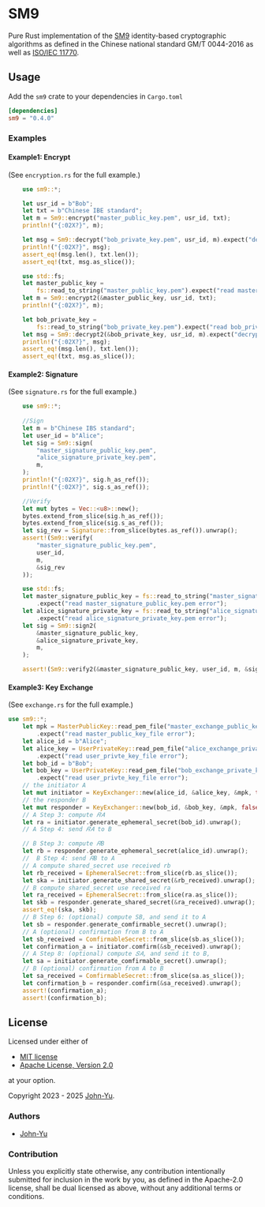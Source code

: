 # SM9

Pure Rust implementation of the [SM9](https://en.wikipedia.org/wiki/SM9_(cryptography_standard)) identity-based cryptographic algorithms as defined in the Chinese national standard GM/T 0044-2016 as well as [ISO/IEC 11770](https://www.iso.org/standard/82709.html).

## Usage

Add the `sm9` crate to your dependencies in `Cargo.toml`

```toml
[dependencies]
sm9 = "0.4.0"
```

### Examples

#### Example1: Encrypt
(See `encryption.rs` for the full example.)

```rust
    use sm9::*;

    let usr_id = b"Bob";
    let txt = b"Chinese IBE standard";
    let m = Sm9::encrypt("master_public_key.pem", usr_id, txt);
    println!("{:02X?}", m);

    let msg = Sm9::decrypt("bob_private_key.pem", usr_id, m).expect("decrypt error");
    println!("{:02X?}", msg);
    assert_eq!(msg.len(), txt.len());
    assert_eq!(txt, msg.as_slice());

    use std::fs;
    let master_public_key =
        fs::read_to_string("master_public_key.pem").expect("read master_public_key.pem error");
    let m = Sm9::encrypt2(&master_public_key, usr_id, txt);
    println!("{:02X?}", m);

    let bob_private_key =
        fs::read_to_string("bob_private_key.pem").expect("read bob_private_key.pem error");
    let msg = Sm9::decrypt2(&bob_private_key, usr_id, m).expect("decrypt error");
    println!("{:02X?}", msg);
    assert_eq!(msg.len(), txt.len());
    assert_eq!(txt, msg.as_slice());

```

#### Example2: Signature
(See `signature.rs` for the full example.)

```rust
    use sm9::*;
    
    //Sign
    let m = b"Chinese IBS standard";
    let user_id = b"Alice";
    let sig = Sm9::sign(
        "master_signature_public_key.pem",
        "alice_signature_private_key.pem",
        m,
    );
    println!("{:02X?}", sig.h_as_ref());
    println!("{:02X?}", sig.s_as_ref());

    //Verify
    let mut bytes = Vec::<u8>::new();
    bytes.extend_from_slice(sig.h_as_ref());
    bytes.extend_from_slice(sig.s_as_ref());
    let sig_rev = Signature::from_slice(bytes.as_ref()).unwrap();
    assert!(Sm9::verify(
        "master_signature_public_key.pem",
        user_id,
        m,
        &sig_rev
    ));

    use std::fs;
    let master_signature_public_key = fs::read_to_string("master_signature_public_key.pem")
        .expect("read master_signature_public_key.pem error");
    let alice_signature_private_key = fs::read_to_string("alice_signature_private_key.pem")
        .expect("read alice_signature_private_key.pem error");
    let sig = Sm9::sign2(
        &master_signature_public_key,
        &alice_signature_private_key,
        m,
    );

    assert!(Sm9::verify2(&master_signature_public_key, user_id, m, &sig));

```

#### Example3: Key Exchange 
(See `exchange.rs` for the full example.)

```rust
use sm9::*;
    let mpk = MasterPublicKey::read_pem_file("master_exchange_public_key.pem")
        .expect("read master_public_key_file error");
    let alice_id = b"Alice";
    let alice_key = UserPrivateKey::read_pem_file("alice_exchange_private_key.pem")
        .expect("read user_privte_key_file error");
    let bob_id = b"Bob";
    let bob_key = UserPrivateKey::read_pem_file("bob_exchange_private_key.pem")
        .expect("read user_privte_key_file error");
    // the initiator A
    let mut initiator = KeyExchanger::new(alice_id, &alice_key, &mpk, true).unwrap();
    // the responder B
    let mut responder = KeyExchanger::new(bob_id, &bob_key, &mpk, false).unwrap();
    // A Step 3: compute 𝑅𝐴
    let ra = initiator.generate_ephemeral_secret(bob_id).unwrap();
    // A Step 4: send 𝑅𝐴 to B

    // B Step 3: compute 𝑅B
    let rb = responder.generate_ephemeral_secret(alice_id).unwrap();
    //  B Step 4: send 𝑅B to A
    // A compute shared_secret use received rb
    let rb_received = EphemeralSecret::from_slice(rb.as_slice());
    let ska = initiator.generate_shared_secret(&rb_received).unwrap();
    // B compute shared_secret use received ra
    let ra_received = EphemeralSecret::from_slice(ra.as_slice());
    let skb = responder.generate_shared_secret(&ra_received).unwrap();
    assert_eq!(ska, skb);
    // B Step 6: (optional) compute SB, and send it to A
    let sb = responder.generate_comfirmable_secret().unwrap();
    // A (optional) confirmation from B to A
    let sb_received = ComfirmableSecret::from_slice(sb.as_slice());
    let confirmation_a = initiator.comfirm(&sb_received).unwrap();
    // A Step 8: (optional) compute 𝑆𝐴, and send it to B,
    let sa = initiator.generate_comfirmable_secret().unwrap();
    // B (optional) confirmation from A to B
    let sa_received = ComfirmableSecret::from_slice(sa.as_slice());
    let confirmation_b = responder.comfirm(&sa_received).unwrap();
    assert!(confirmation_a);
    assert!(confirmation_b);
```
## License

Licensed under either of

* [MIT license](http://opensource.org/licenses/MIT)
* [Apache License, Version 2.0](http://www.apache.org/licenses/LICENSE-2.0)

at your option.

Copyright 2023 - 2025 [John-Yu](https://github.com/John-Yu).

### Authors

* [John-Yu](https://github.com/John-Yu)

### Contribution

Unless you explicitly state otherwise, any contribution intentionally
submitted for inclusion in the work by you, as defined in the Apache-2.0
license, shall be dual licensed as above, without any additional terms or
conditions.
